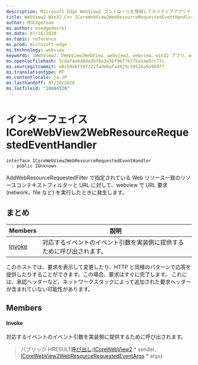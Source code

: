 ```yaml
---
description: Microsoft Edge WebView2 コントロールを使用してネイティブアプリケーションに web 技術 (HTML、CSS、JavaScript) を埋め込む
title: WebView2 Win32 C++ ICoreWebView2WebResourceRequestedEventHandler
author: MSEdgeTeam
ms.author: msedgedevrel
ms.date: 07/16/2020
ms.topic: reference
ms.prod: microsoft-edge
ms.technology: webview
keywords: IWebView2、IWebView2WebView、webview2、webview、win32 アプリ、win32、edge、ICoreWebView2、ICoreWebView2Controller、browser control、edge html、ICoreWebView2WebResourceRequestedEventHandler
ms.openlocfilehash: 3cdafae6480a3bf6e3a5bf96f7e7fba1ae8cc77c
ms.sourcegitcommit: e0cb9e6f59f222fade6afa4829c59524a9a9b9ff
ms.translationtype: MT
ms.contentlocale: ja-JP
ms.lasthandoff: 07/20/2020
ms.locfileid: "10884520"
---
```

# インターフェイス ICoreWebView2WebResourceRequestedEventHandler 

```
interface ICoreWebView2WebResourceRequestedEventHandler
  : public IUnknown
```

AddWebResourceRequestedFilter で指定されている Web リソース一致のリソースコンテキストフィルターと URL に対して、webview で URL 要求 (network、file など) を実行したときに発生します。

## まとめ

 Members                        | 説明
--------------------------------|---------------------------------------------
[Invoke](#invoke) | 対応するイベントのイベント引数を実装側に提供するために呼び出されます。

このホストでは、要求を表示して変更したり、HTTP と同様のパターンで応答を提供したりすることができます。この場合、要求はすぐに完了します。 これには、承認ヘッダーなど、ネットワークスタックによって追加された要求ヘッダーが含まれていない可能性があります。

## Members

#### Invoke 

対応するイベントのイベント引数を実装側に提供するために呼び出されます。

> パブリック HRESULT[呼び出し](#invoke)([ICoreWebView2](icorewebview2.md) * sender, [ICoreWebView2WebResourceRequestedEventArgs](icorewebview2webresourcerequestedeventargs.md) * args)

